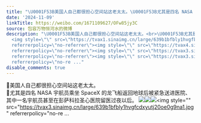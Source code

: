 ```yaml
---
title: "\U0001F53B美国人自己都很担心空间站这老太太。\U0001F53B尤其是四名 NASA 宇航员乘坐 SpaceX 的龙飞船返回地球后被紧急送进医院、其中一名宇航员甚至在彭萨科拉圣心医院留医..."
date: '2024-11-09'
linkTitle: https://weibo.com/1671109627/OFw85jy3C
source: 包容万物恒河水的微博
description: "\U0001F53B美国人自己都很担心空间站这老太太。<br>\U0001F53B尤其是四名 NASA 宇航员乘坐 SpaceX 的龙飞船返回地球后被紧急送进医院、其中一名宇航员甚至在彭萨科拉圣心医院留医过夜以后。
  <img style=\"\" src=\"https://tvax1.sinaimg.cn/large/639b1bfbly1hvgfbyv6t5j20lc0rye03.jpg\"
  referrerpolicy=\"no-referrer\"><img style=\"\" src=\"https://tvax4.sinaimg.cn/large/639b1bfbly1hvgfc3nmamj20iz0sgh2u.jpg\"
  referrerpolicy=\"no-referrer\"><img style=\"\" src=\"https://tvax3.sinaimg.cn/large/639b1bfbly1hvgfc8h6phj20oe0g9drb.jpg\"
  referrerpolicy=\"no-referrer\"><img style=\"\" src=\"https://tvax3.sinaimg.cn/large/639b1bfbly1hvgfcdxyutj20oe0g9na1.jpg\"
  referrerpolicy=\"no-re ..."
disable_comments: true
---
```

🔻美国人自己都很担心空间站这老太太。<br>🔻尤其是四名 NASA 宇航员乘坐 SpaceX 的龙飞船返回地球后被紧急送进医院、其中一名宇航员甚至在彭萨科拉圣心医院留医过夜以后。 <img style="" src="https://tvax1.sinaimg.cn/large/639b1bfbly1hvgfbyv6t5j20lc0rye03.jpg" referrerpolicy="no-referrer"><img style="" src="https://tvax4.sinaimg.cn/large/639b1bfbly1hvgfc3nmamj20iz0sgh2u.jpg" referrerpolicy="no-referrer"><img style="" src="https://tvax3.sinaimg.cn/large/639b1bfbly1hvgfc8h6phj20oe0g9drb.jpg" referrerpolicy="no-referrer"><img style="" src="https://tvax3.sinaimg.cn/large/639b1bfbly1hvgfcdxyutj20oe0g9na1.jpg" referrerpolicy="no-re ...